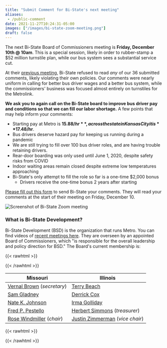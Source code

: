 ```yaml
---
title: "Submit Comment for Bi-State's next meeting"
aliases:
 - /public-comment
date: 2021-11-27T10:24:31-05:00
images: ["/images/bi-state-zoom-meeting.png"]
draft: false
---
```


The next Bi-State Board of Commissioners meeting is **Friday, December 10th @ 10am**. This is a special session, likely in order to rubber-stamp a $52 million turnstile plan, while our bus system sees a substantial service cut. <!--more--> 

At their [previous meeting](/rider-info/bi-state/2021-11-19-meeting), Bi-State refused to read *any* of our 36 submitted comments, likely violating their own policies. Our comments were nearly uniform in calling for better bus driver wages and a better bus system, while the commissioners' business was focused almost entirely on turnstiles for the Metrolink.

**We ask you to again call on the Bi-State board to improve bus driver pay and conditions so that we can fill our labor shortage.** A few points that may help inform your comments:

* Starting pay at Metro is **$15.88/hr**, across the state in Kansas City it is **$17.48/hr**. 
* Bus drivers deserve hazard pay for keeping us running during a pandemic
* We are still trying to fill over 100 bus driver roles, and are having trouble retaining drivers.
* Rear-door boarding was only used until June 1, 2020, despite safety risks from COVID
* Indoor waiting areas remain closed despite extreme low temperatures approaching
* Bi-State's only attempt to fill the role so far is a one-time $2,000 bonus 
    * Drivers receive the one-time bonus 2 years after starting 

[Please fill out this form](https://www.bistatedev.org/public-meetings/public-comment-form/) to send Bi-State your comments. They will read your comments at the start of their meeting on Friday, December 10.

![Screenshot of Bi-State Zoom meeting](/images/bi-state-zoom-meeting.png)

### What is Bi-State Development?
Bi-State Development (BSD) is the organization that runs Metro. You can find videos of [recent meetings here](https://www.youtube.com/user/MetroStLouisTransit). They are overseen by an appointed Board of Commissioners, which "is responsible for the overall leadership and policy direction for BSD." The Board's current membership is:

{{< rawhtml >}}
<div class="CommissionersInfo">
{{< /rawhtml >}}

|  Missouri  |  Illinois |
|------------|-----------|
| [Vernal Brown](https://www.bistatedev.org/?team=vernal-brown) (*secretary*) | [Terry Beach](https://www.bistatedev.org/?team=terry-beach) |
| [Sam Gladney](https://www.bistatedev.org/?team=sam-gladney) | [Derrick Cox](https://www.bistatedev.org/?team=derrick-cox) |
| [Nate K. Johnson](https://www.bistatedev.org/?team=nate-k-johnson) | [Irma Golliday](https://www.bistatedev.org/?team=irma-golliday) |
| [Fred P. Pestello](https://www.bistatedev.org/?team=fred-p-pestello) | [Herbert Simmons](https://www.bistatedev.org/?team=herbert-simmons) (*treasurer*) | 
| [Rose Windmiller](https://www.bistatedev.org/?team=rose-windmiller) (*chair*) | [Justin Zimmerman](https://www.bistatedev.org/?team=justin-zimmerman) (*vice chair*) |

{{< rawhtml >}}
</div>
{{< /rawhtml >}}